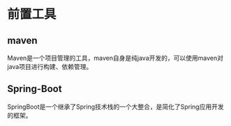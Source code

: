 # 前置工具

## maven

Maven是一个项目管理的工具，maven自身是纯java开发的，可以使用maven对java项目进行构建、依赖管理。

## Spring-Boot

SpringBoot是一个继承了Spring技术栈的一个大整合，是简化了Spring应用开发的框架。